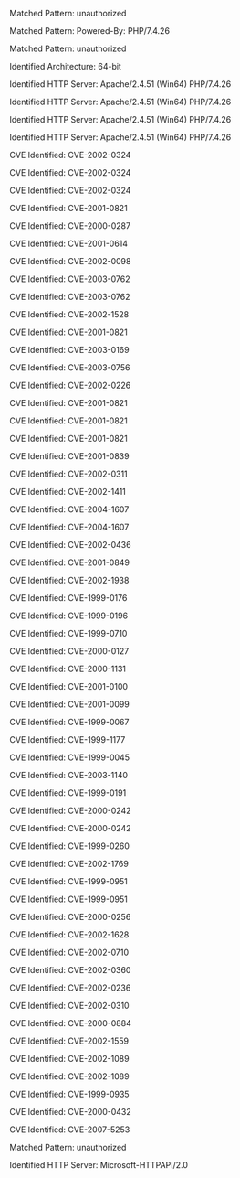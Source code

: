 Matched Pattern: unauthorized

Matched Pattern: Powered-By: PHP/7.4.26

Matched Pattern: unauthorized

Identified Architecture: 64-bit

Identified HTTP Server: Apache/2.4.51 (Win64) PHP/7.4.26

Identified HTTP Server: Apache/2.4.51 (Win64) PHP/7.4.26

Identified HTTP Server: Apache/2.4.51 (Win64) PHP/7.4.26

Identified HTTP Server: Apache/2.4.51 (Win64) PHP/7.4.26

CVE Identified: CVE-2002-0324

CVE Identified: CVE-2002-0324

CVE Identified: CVE-2002-0324

CVE Identified: CVE-2001-0821

CVE Identified: CVE-2000-0287

CVE Identified: CVE-2001-0614

CVE Identified: CVE-2002-0098

CVE Identified: CVE-2003-0762

CVE Identified: CVE-2003-0762

CVE Identified: CVE-2002-1528

CVE Identified: CVE-2001-0821

CVE Identified: CVE-2003-0169

CVE Identified: CVE-2003-0756

CVE Identified: CVE-2002-0226

CVE Identified: CVE-2001-0821

CVE Identified: CVE-2001-0821

CVE Identified: CVE-2001-0821

CVE Identified: CVE-2001-0839

CVE Identified: CVE-2002-0311

CVE Identified: CVE-2002-1411

CVE Identified: CVE-2004-1607

CVE Identified: CVE-2004-1607

CVE Identified: CVE-2002-0436

CVE Identified: CVE-2001-0849

CVE Identified: CVE-2002-1938

CVE Identified: CVE-1999-0176

CVE Identified: CVE-1999-0196

CVE Identified: CVE-1999-0710

CVE Identified: CVE-2000-0127

CVE Identified: CVE-2000-1131

CVE Identified: CVE-2001-0100

CVE Identified: CVE-2001-0099

CVE Identified: CVE-1999-0067

CVE Identified: CVE-1999-1177

CVE Identified: CVE-1999-0045

CVE Identified: CVE-2003-1140

CVE Identified: CVE-1999-0191

CVE Identified: CVE-2000-0242

CVE Identified: CVE-2000-0242

CVE Identified: CVE-1999-0260

CVE Identified: CVE-2002-1769

CVE Identified: CVE-1999-0951

CVE Identified: CVE-1999-0951

CVE Identified: CVE-2000-0256

CVE Identified: CVE-2002-1628

CVE Identified: CVE-2002-0710

CVE Identified: CVE-2002-0360

CVE Identified: CVE-2002-0236

CVE Identified: CVE-2002-0310

CVE Identified: CVE-2000-0884

CVE Identified: CVE-2002-1559

CVE Identified: CVE-2002-1089

CVE Identified: CVE-2002-1089

CVE Identified: CVE-1999-0935

CVE Identified: CVE-2000-0432

CVE Identified: CVE-2007-5253

Matched Pattern: unauthorized

Identified HTTP Server: Microsoft-HTTPAPI/2.0

